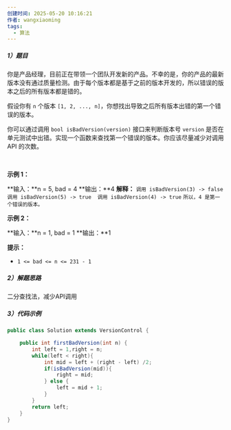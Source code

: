 ```yaml
---
创建时间: 2025-05-20 10:16:21
作者: wangxiaoming
tags:
  - 算法
---
```

##### 1）题目
你是产品经理，目前正在带领一个团队开发新的产品。不幸的是，你的产品的最新版本没有通过质量检测。由于每个版本都是基于之前的版本开发的，所以错误的版本之后的所有版本都是错的。

假设你有 `n` 个版本 `[1, 2, ..., n]`，你想找出导致之后所有版本出错的第一个错误的版本。

你可以通过调用 `bool isBadVersion(version)` 接口来判断版本号 `version` 是否在单元测试中出错。实现一个函数来查找第一个错误的版本。你应该尽量减少对调用 API 的次数。

 

**示例 1：**

**输入：**n = 5, bad = 4
**输出：**4
**解释：**
`调用 isBadVersion(3) -> false  调用 isBadVersion(5) -> true  调用 isBadVersion(4) -> true`
`所以，4 是第一个错误的版本。`

**示例 2：**

**输入：**n = 1, bad = 1
**输出：**1

**提示：**

- `1 <= bad <= n <= 231 - 1`
##### 2）解题思路
二分查找法，减少API调用
##### 3）代码示例
```java
public class Solution extends VersionControl {

    public int firstBadVersion(int n) {
        int left = 1,right = n;
        while(left < right){
            int mid = left + (right - left) /2;
            if(isBadVersion(mid)){
                right = mid;
            } else {
                left = mid + 1;
            }
        }
        return left;
    }
}
```
